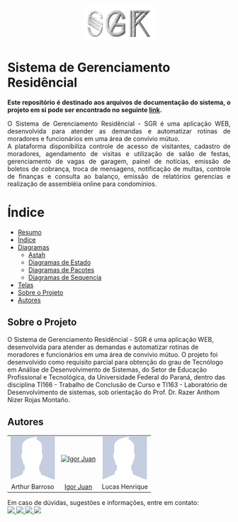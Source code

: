 <div align="center">
  <img src="https://github.com/igorjuancc/SGR/blob/main/web/css/logo.png" width="160vw" height="80vh" />
</div>

# Sistema de Gerenciamento Residêncial
<div align="justify">
  
**Este repositório é destinado aos arquivos de documentação do sistema, o projeto em si pode ser encontrado no seguinte [link](https://github.com/igorjuancc/SGR).**
  
O Sistema de Gerenciamento Residêncial - SGR é uma aplicação WEB, desenvolvida para atender as demandas e automatizar rotinas de moradores e funcionários em uma área de convívio 
mútuo. <br />
A plataforma disponibiliza controle de acesso de visitantes, cadastro de moradores, agendamento de visitas e utilização de salão de festas, gerenciamento de vagas de garagem, painel de notícias, emissão de boletos de cobrança, troca de mensagens, notificação de multas, controle de finanças e consulta ao balanço, emissão de relatórios gerencias e realização de assembléia online para condomínios.

</div>

# Índice

<!--ts-->
   * [Resumo](#Sistema-de-Gerenciamento-Residêncial)
   * [Índice](#Índice)
   * [Diagramas](https://github.com/igorjuancc/BiblioDoc/tree/main/SGR/Diagramas)
       * [Astah](https://github.com/igorjuancc/BiblioDoc/tree/main/SGR/Diagramas/Astah)
       * [Diagramas de Estado](https://github.com/igorjuancc/BiblioDoc/tree/main/SGR/Diagramas/Estado)
       * [Diagramas de Pacotes](https://github.com/igorjuancc/BiblioDoc/tree/main/SGR/Diagramas/Pacotes)
       * [Diagramas de Sequencia](https://github.com/igorjuancc/BiblioDoc/tree/main/SGR/Diagramas/Sequencia)
   * [Telas](https://github.com/igorjuancc/BiblioDoc/tree/main/SGR/Telas) 
   * [Sobre o Projeto](#Sobre-o-Projeto)
   * [Autores](#Autores) 
      
<!--te-->

## Sobre o Projeto
O Sistema de Gerenciamento Residêncial - SGR é uma aplicação WEB, desenvolvida para atender as demandas e automatizar rotinas de moradores e funcionários em uma área de convívio 
mútuo. 
O projeto foi desenvolvido como requisito parcial para obtenção do grau de Tecnólogo em Análise de Desenvolvimento de Sistemas, do Setor de Educação Profissional e Tecnológica, 
da Universidade Federal do Paraná, dentro das disciplina TI166 - Trabalho de Conclusão de Curso e TI163 - Laboratório de Desenvolvimento de sistemas, sob orientação do Prof. Dr. Razer Anthom Nizer Rojas Montaño.

## Autores

<table>  
  <tr align="center">    
    <td>      
      <img src="https://github.com/igorjuancc/SGR/blob/main/web/ImagemPessoa/SemFoto.PNG" width="100px;" alt="Arthur" />
    </td>
    <td>      
      <a href="https://br.linkedin.com/in/igor-juan-cordeiro-da-costa-2b4a77101">
        <img src="https://avatars.githubusercontent.com/u/50890812?s=400&u=566e615dd1691c75eabd1dcb4ba749be82d1e86c&v=4" width="100px;" alt="Igor Juan" />
      </a>
    </td>
    <td>      
      <img src="https://github.com/igorjuancc/SGR/blob/main/web/ImagemPessoa/SemFoto.PNG" width="100px;" alt="Lucas" />
    </td>
  </tr>  
  <tr align="center">    
    <td>
      Arthur Barroso           
    </td>  
    <td>
      <a href="https://br.linkedin.com/in/igor-juan-cordeiro-da-costa-2b4a77101" target="_blank">Igor Juan</a>                   
    </td>
    <td>
      Lucas Henrique      
    </td>
  </tr> 
</table>

Em caso de dúvidas, sugestões e informações, entre em contato: <br /> 
<a href="https://br.linkedin.com/in/igor-juan-cordeiro-da-costa-2b4a77101" target="_blank"> <img src="https://img.shields.io/badge/LinkedIn-0077B5?style=for-the-badge&logo=linkedin&logoColor=white" target="_blank"> </a>
      <a href="https://www.facebook.com/igorjuan.cordeirodacosta" target="_blank"> <img src="https://img.shields.io/badge/Facebook-1877F2?style=for-the-badge&logo=facebook&logoColor=white" target="_blank"> </a>
      <a href="https://twitter.com/zig_cwb" target="_blank"> <img src="https://img.shields.io/badge/Twitter-1DA1F2?style=for-the-badge&logo=twitter&logoColor=white" target="_blank"> </a>
      <a href="https://github.com/igorjuancc" target="_blank"> <img src="https://img.shields.io/badge/GitHub-100000?style=for-the-badge&logo=github&logoColor=white" target="_blank"> </a>

